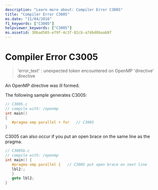 ```yaml
---
description: "Learn more about: Compiler Error C3005"
title: "Compiler Error C3005"
ms.date: "11/04/2016"
f1_keywords: ["C3005"]
helpviewer_keywords: ["C3005"]
ms.assetid: 30bad565-e79f-4c3f-82cb-a74bd0baab8f
---
```

# Compiler Error C3005

> 'error_text' : unexpected token encountered on OpenMP 'directive' directive

An OpenMP directive was ill formed.

The following sample generates C3005:

```c
// C3005.c
// compile with: /openmp
int main()
{
   #pragma omp parallel + for   // C3005
}
```

C3005 can also occur if you put an open brace on the same line as the pragma.

```c
// C3005b.c
// compile with: /openmp
int main() {
   #pragma omp parallel {   // C3005 put open brace on next line
   lbl2:;
   }
   goto lbl2;
}
```
